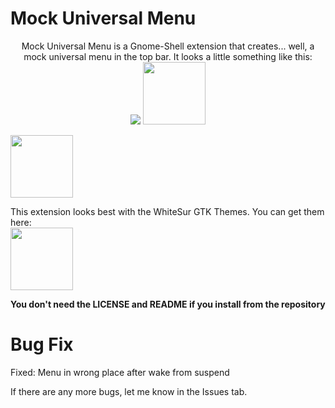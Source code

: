 # Mock Universal Menu

<p align="center">
  <n>Mock Universal Menu is a Gnome-Shell extension that creates... well, a mock universal menu in the top bar.  
It looks a little something like this:</n><br>
  <img src="https://extensions.gnome.org/extension-data/screenshots/screenshot_4111_SJLlCtx.png"> 
  <a href="https://extensions.gnome.org/extension/4111/mock-universal-menu/">
    <img src="https://micheleg.github.io/dash-to-dock/media/get-it-on-ego.png" height="100">
  </a>

</p>
 
[<img src="https://micheleg.github.io/dash-to-dock/media/get-it-on-ego.png" height="100">](https://extensions.gnome.org/extension/4111/mock-universal-menu/)

This extension looks best with the WhiteSur GTK Themes.  You can get them here:  
[<img src="https://cdn.pling.com/cache/85x85-2/img/6/e/3/0/fada4d24285aea3004c357d630aefdb8653b.png" height = "100">](https://github.com/vinceliuice/WhiteSur-gtk-theme)

**You don't need the LICENSE and README if you install from the repository**


# Bug Fix

Fixed: Menu in wrong place after wake from suspend


If there are any more bugs, let me know in the Issues tab.
